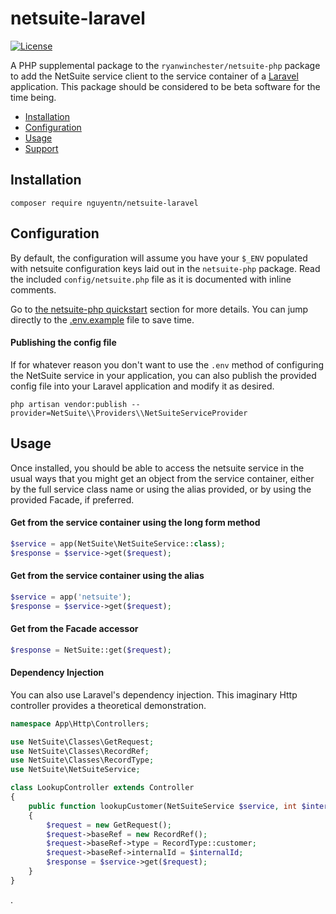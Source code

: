 # netsuite-laravel

 [![License](https://img.shields.io/packagist/l/ryanwinchester/netsuite-php.svg?style=flat-square)](https://packagist.org/packages/ryanwinchester/netsuite-php)

A PHP supplemental package to the `ryanwinchester/netsuite-php` package to
add the NetSuite service client to the service container of a
[Laravel](https://www.laravel.com) application. This package should be
considered to be beta software for the time being.

* [Installation](#installation)
* [Configuration](#configuration)
* [Usage](#usage)
* [Support](#support)

## Installation

```
composer require nguyentn/netsuite-laravel
```

## Configuration

By default, the configuration will assume you have your `$_ENV` populated
with netsuite configuration keys laid out in the `netsuite-php` package.
Read the included `config/netsuite.php` file as it is documented with inline
comments.

Go to
[the netsuite-php quickstart](https://github.com/ntnfit/netsuite-php#quickstart)
section for more details. You can jump directly to the
[.env.example](https://github.com/ntnfit/netsuite-php/blob/master/.env.example)
file to save time.

#### Publishing the config file

If for whatever reason you don't want to use the `.env` method of configuring
the NetSuite service in your application, you can also publish the provided
config file into your Laravel application and modify it as desired.

```
php artisan vendor:publish --provider=NetSuite\\Providers\\NetSuiteServiceProvider
```

## Usage

Once installed, you should be able to access the netsuite service in the
usual ways that you might get an object from the service container, either by
the full service class name or using the alias provided, or by using the
provided Facade, if preferred.

#### Get from the service container using the long form method

```php
$service = app(NetSuite\NetSuiteService::class);
$response = $service->get($request);
```

#### Get from the service container using the alias

```php
$service = app('netsuite');
$response = $service->get($request);
```

#### Get from the Facade accessor

```php
$response = NetSuite::get($request);
```

#### Dependency Injection
You can also use Laravel's dependency injection. This imaginary Http
controller provides a theoretical demonstration.

```php
namespace App\Http\Controllers;

use NetSuite\Classes\GetRequest;
use NetSuite\Classes\RecordRef;
use NetSuite\Classes\RecordType;
use NetSuite\NetSuiteService;

class LookupController extends Controller
{
    public function lookupCustomer(NetSuiteService $service, int $internalId)
    {
        $request = new GetRequest();
        $request->baseRef = new RecordRef();
        $request->baseRef->type = RecordType::customer;
        $request->baseRef->internalId = $internalId;
        $response = $service->get($request);
    }
}
```

.
